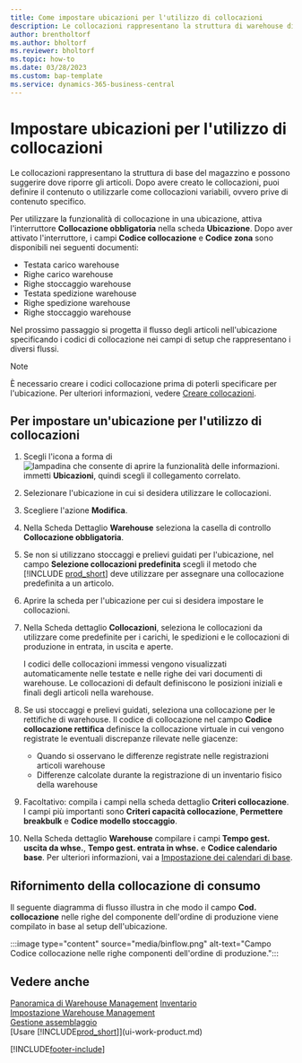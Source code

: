 ```yaml
---
title: Come impostare ubicazioni per l'utilizzo di collocazioni
description: Le collocazioni rappresentano la struttura di warehouse di base e vengono utilizzate per creare suggerimenti relativi al posizionamento degli articoli.
author: brentholtorf
ms.author: bholtorf
ms.reviewer: bholtorf
ms.topic: how-to
ms.date: 03/28/2023
ms.custom: bap-template
ms.service: dynamics-365-business-central
---
```


# Impostare ubicazioni per l'utilizzo di collocazioni

Le collocazioni rappresentano la struttura di base del magazzino e possono suggerire dove riporre gli articoli. Dopo avere creato le collocazioni, puoi definire il contenuto o utilizzarle come collocazioni variabili, ovvero prive di contenuto specifico.

Per utilizzare la funzionalità di collocazione in una ubicazione, attiva l'interruttore **Collocazione obbligatoria** nella scheda **Ubicazione**. Dopo aver attivato l'interruttore, i campi **Codice collocazione** e **Codice zona** sono disponibili nei seguenti documenti:

* Testata carico warehouse
* Righe carico warehouse
* Righe stoccaggio warehouse
* Testata spedizione warehouse
* Righe spedizione warehouse
* Righe stoccaggio warehouse

Nel prossimo passaggio si progetta il flusso degli articoli nell'ubicazione specificando i codici di collocazione nei campi di setup che rappresentano i diversi flussi.  

> [!NOTE]  
> È necessario creare i codici collocazione prima di poterli specificare per l'ubicazione. Per ulteriori informazioni, vedere [Creare collocazioni](warehouse-how-to-create-individual-bins.md).  

## Per impostare un'ubicazione per l'utilizzo di collocazioni

1. Scegli l'icona a forma di ![lampadina che consente di aprire la funzionalità delle informazioni.](media/ui-search/search_small.png "Dimmi cosa vuoi fare") immetti **Ubicazioni**, quindi scegli il collegamento correlato.  
2. Selezionare l'ubicazione in cui si desidera utilizzare le collocazioni.  
3. Scegliere l'azione **Modifica**.  
4. Nella Scheda Dettaglio **Warehouse** seleziona la casella di controllo **Collocazione obbligatoria**.  
5. Se non si utilizzano stoccaggi e prelievi guidati per l'ubicazione, nel campo **Selezione collocazioni predefinita** scegli il metodo che [!INCLUDE [prod_short](includes/prod_short.md)] deve utilizzare per assegnare una collocazione predefinita a un articolo.  
6. Aprire la scheda per l'ubicazione per cui si desidera impostare le collocazioni.
7. Nella Scheda dettaglio **Collocazioni**, seleziona le collocazioni da utilizzare come predefinite per i carichi, le spedizioni e le collocazioni di produzione in entrata, in uscita e aperte.  

    I codici delle collocazioni immessi vengono visualizzati automaticamente nelle testate e nelle righe dei vari documenti di warehouse. Le collocazioni di default definiscono le posizioni iniziali e finali degli articoli nella warehouse.  
8. Se usi stoccaggi e prelievi guidati, seleziona una collocazione per le rettifiche di warehouse. Il codice di collocazione nel campo **Codice collocazione rettifica** definisce la collocazione virtuale in cui vengono registrate le eventuali discrepanze rilevate nelle giacenze:

    * Quando si osservano le differenze registrate nelle registrazioni articoli warehouse
    * Differenze calcolate durante la registrazione di un inventario fisico della warehouse  
9. Facoltativo: compila i campi nella scheda dettaglio **Criteri collocazione**. I campi più importanti sono **Criteri capacità collocazione**, **Permettere breakbulk** e **Codice modello stoccaggio**.  
10. Nella Scheda dettaglio **Warehouse** compilare i campi **Tempo gest. uscita da whse.**, **Tempo gest. entrata in whse.** e **Codice calendario base**. Per ulteriori informazioni, vai a [Impostazione dei calendari di base](across-how-to-assign-base-calendars.md).

## Rifornimento della collocazione di consumo

Il seguente diagramma di flusso illustra in che modo il campo **Cod. collocazione** nelle righe del componente dell'ordine di produzione viene compilato in base al setup dell'ubicazione.

:::image type="content" source="media/binflow.png" alt-text="Campo Codice collocazione nelle righe componenti dell'ordine di produzione.":::

## Vedere anche

[Panoramica di Warehouse Management](design-details-warehouse-management.md)
[Inventario](inventory-manage-inventory.md)  
[Impostazione Warehouse Management](warehouse-setup-warehouse.md)  
[Gestione assemblaggio](assembly-assemble-items.md)  
[Usare [!INCLUDE[prod_short](includes/prod_short.md)]](ui-work-product.md)

[!INCLUDE[footer-include](includes/footer-banner.md)]
